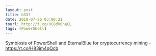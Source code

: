 ```yaml
---
layout: post
title: b33f
date: 2018-07-26 03:00:21
tourl: http://t.co/0C8dV0haCL
tags: [PowerShell]
---
```

Symbiosis of PowerShell and EternalBlue for cryptocurrency mining - https://t.co/H83jm4qQcb